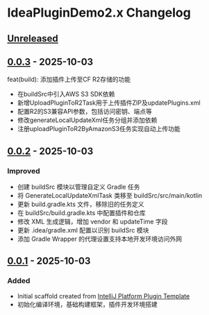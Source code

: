 <!-- Keep a Changelog guide -> https://keepachangelog.com -->

# IdeaPluginDemo2.x Changelog

## [Unreleased]

## [0.0.3] - 2025-10-03

feat(build): 添加插件上传至CF R2存储的功能

- 在buildSrc中引入AWS S3 SDK依赖
- 新增UploadPluginToR2Task用于上传插件ZIP及updatePlugins.xml
- 配置R2的S3兼容API参数，包括访问密钥、端点等
- 修改generateLocalUpdateXml任务分组并添加依赖
- 注册uploadPluginToR2ByAmazonS3任务实现自动上传功能

## [0.0.2] - 2025-10-03

### Improved

- 创建 buildSrc 模块以管理自定义 Gradle 任务
- 将 GenerateLocalUpdateXmlTask 类移至 buildSrc/src/main/kotlin
- 更新 build.gradle.kts 文件，移除旧的任务定义
- 在 buildSrc/build.gradle.kts 中配置插件和仓库
- 修改 XML 生成逻辑，增加 vendor 和 updateTime 字段
- 更新 .idea/gradle.xml 配置以识别 buildSrc 模块
- 添加 Gradle Wrapper 的代理设置支持本地开发环境访问外网

## [0.0.1] - 2025-10-03

### Added

- Initial scaffold created from [IntelliJ Platform Plugin Template](https://github.com/JetBrains/intellij-platform-plugin-template)
- 初始化编译环境，基础构建框架，插件开发环境搭建

[Unreleased]: https://github.com/xiaoyan94/IdeaPluginDemo2.x/compare/v0.0.3...HEAD
[0.0.3]: https://github.com/xiaoyan94/IdeaPluginDemo2.x/compare/v0.0.2...v0.0.3
[0.0.2]: https://github.com/xiaoyan94/IdeaPluginDemo2.x/compare/v0.0.1...v0.0.2
[0.0.1]: https://github.com/xiaoyan94/IdeaPluginDemo2.x/commits/v0.0.1
